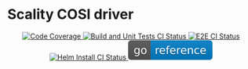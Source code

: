 # Scality COSI driver

<p align="center">
  <a href="https://codecov.io/gh/scality/cosi-driver">
    <img src="https://codecov.io/gh/scality/cosi-driver/graph/badge.svg?token=NzR3F2ztDv" alt="Code Coverage" />
  </a>
  <a href="https://github.com/scality/cosi-driver/actions/workflows/ci-build-and-unit-tests.yml">
    <img src="https://github.com/scality/cosi-driver/actions/workflows/ci-build-and-unit-tests.yml/badge.svg?branch=main" alt="Build and Unit Tests CI Status" />
  </a>
  <a href="https://github.com/scality/cosi-driver/actions/workflows/ci-e2e-tests.yml">
    <img src="https://github.com/scality/cosi-driver/actions/workflows/ci-e2e-tests.yml/badge.svg?branch=main" alt="E2E CI Status" />
  </a>
  <a href="https://github.com/scality/cosi-driver/actions/workflows/ci-smoke-tests.yml">
    <img src="https://github.com/scality/cosi-driver/actions/workflows/ci-smoke-tests.yml/badge.svg?branch=main" alt="Helm Install CI Status" />
  </a>
  <a href="https://pkg.go.dev/github.com/scality/cosi-driver">
    <img src=".github/images/godoc.svg" alt="Go Reference" />
  </a>
</p>